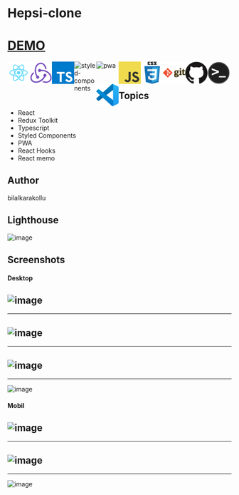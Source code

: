 # Hepsi-clone

# [DEMO](https://computer-store-app.vercel.app/)

<p dir="auto">
    <img align="left" width="50px" style="max-width: 100%;"
             src="https://raw.githubusercontent.com/github/explore/80688e429a7d4ef2fca1e82350fe8e3517d3494d/topics/react/react.png"
             alt="react">
 <img align="left" width="50px" style="max-width: 100%;"
             src="https://raw.githubusercontent.com/github/explore/80688e429a7d4ef2fca1e82350fe8e3517d3494d/topics/redux/redux.png"
             alt="react-redux">
 <img align="left" width="50px" style="max-width: 100%;"
             src="https://raw.githubusercontent.com/github/explore/80688e429a7d4ef2fca1e82350fe8e3517d3494d/topics/typescript/typescript.png"
             alt="typescript">
 <img align="left" width="50px" style="max-width: 100%;"
             src="https://raw.githubusercontent.com/styled-components/brand/master/styled-components.png"
             alt="styled-components">
             <img align="left" width="50px" style="max-width: 100%;"
             src="https://web-dev.imgix.net/image/tcFciHGuF3MxnTr1y5ue01OGLBn2/LvIq0sbMK73ycjb2yomw.svg"
             alt="pwa">
    <img align="left" width="50px" style="max-width: 100%;"
             src="https://raw.githubusercontent.com/github/explore/80688e429a7d4ef2fca1e82350fe8e3517d3494d/topics/javascript/javascript.png"
             alt="javascript">
    <img align="left" width="50px" style="max-width: 100%;"
             src="https://raw.githubusercontent.com/github/explore/80688e429a7d4ef2fca1e82350fe8e3517d3494d/topics/css/css.png"
             alt="css">
    <img align="left" width="50px" style="max-width: 100%;"
             src="https://raw.githubusercontent.com/github/explore/80688e429a7d4ef2fca1e82350fe8e3517d3494d/topics/git/git.png"
             alt="git">
    <img align="left" width="50px" style="max-width: 100%;"
             src="https://raw.githubusercontent.com/github/explore/78df643247d429f6cc873026c0622819ad797942/topics/github/github.png"
             alt="github">
    <img align="left" width="50px" style="max-width: 100%;"
             src="https://raw.githubusercontent.com/github/explore/80688e429a7d4ef2fca1e82350fe8e3517d3494d/topics/terminal/terminal.png"
             alt="terminal">
    <img align="left" alt="Visual Studio Code" width="50px" src="https://raw.githubusercontent.com/github/explore/80688e429a7d4ef2fca1e82350fe8e3517d3494d/topics/visual-studio-code/visual-studio-code.png" />
</p>
<br />
<br />

## Topics

- React
- Redux Toolkit
- Typescript
- Styled Components
- PWA
- React Hooks
- React memo

## Author

bilalkarakollu

## Lighthouse

![image](https://user-images.githubusercontent.com/47141344/167011756-d53521b9-6d1e-4360-9f69-6b0044782fc0.png)


## Screenshots

#### Desktop
![image](https://user-images.githubusercontent.com/47141344/167001221-435d6f38-98d1-4f6e-af0b-96b8d261d894.png)
----
----
![image](https://user-images.githubusercontent.com/47141344/167001753-55ecf076-9e2b-43de-b8fc-639bde1ecb73.png)
----
----
![image](https://user-images.githubusercontent.com/47141344/167001920-03a9ec0b-5d6f-4f35-9bc2-905eac7cfc2a.png)
----
----
![image](https://user-images.githubusercontent.com/47141344/167013193-925c00d4-0787-4361-b47e-77d46dbb95fb.png)

#### Mobil

![image](https://user-images.githubusercontent.com/47141344/167002380-c5c2c779-e71a-4226-aba9-752c5d670092.png)
----
----
![image](https://user-images.githubusercontent.com/47141344/167002743-e7018563-72c7-4a7a-b8fb-d892b26d646f.png)
----
----
![image](https://user-images.githubusercontent.com/47141344/167013023-5d5237df-79e2-436b-bd2c-47d80602e09f.png)
